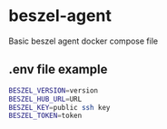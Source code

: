 # beszel-agent

Basic beszel agent docker compose file

## .env file example

```bash
BESZEL_VERSION=version
BESZEL_HUB_URL=URL
BESZEL_KEY=public ssh key
BESZEL_TOKEN=token
```
